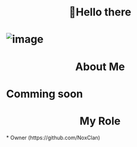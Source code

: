 
<h1 align="center">
👋Hello there
<h1/>
 

![image](https://user-images.githubusercontent.com/120823949/225657366-f3cbe50c-cbdb-4ca7-b8ba-742a09b15013.png)
 
<h1 align="center">
About Me
<h1/>
Comming soon
  
<h1 align="center">
     My Role 
</h1>
* Owner (https://github.com/NoxClan)
